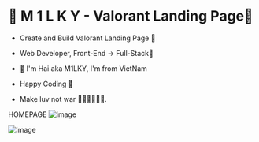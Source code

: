 # 💎 M 1 L K Y - Valorant Landing Page💎

- Create and Build Valorant Landing Page 🚀
- Web Developer, Front-End -> Full-Stack🥇

- 💎 I'm Hai aka M1LKY, I'm from VietNam
- Happy Coding 🥰
- Make luv not war 💖💛🧡💚💙💜.

HOMEPAGE
![image](https://user-images.githubusercontent.com/58142935/236443748-9015a0f7-a2b7-4b09-8323-b4201d5f2cd7.png)

![image](https://user-images.githubusercontent.com/58142935/236443836-6fe152a3-2fbc-44f3-8065-ca2f732770b5.png)


